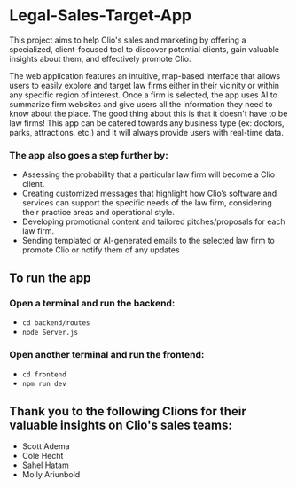# Legal-Sales-Target-App
This project aims to help Clio's sales and marketing by offering a specialized, client-focused tool to discover potential clients, gain valuable insights about them, and effectively promote Clio.

The web application features an intuitive, map-based interface that allows users to easily explore and target law firms either in their vicinity or within any specific region of interest. Once a firm is selected, the app uses AI to summarize firm websites and give users all the information they need to know about the place. The good thing about this is that it doesn't have to be law firms! This app can be catered towards any business type (ex: doctors, parks, attractions, etc.) and it will always provide users with real-time data.

### The app also goes a step further by:
- Assessing the probability that a particular law firm will become a Clio client.
- Creating customized messages that highlight how Clio’s software and services can support the specific needs of the law firm, considering their practice areas and operational style.
- Developing promotional content and tailored pitches/proposals for each law firm.
- Sending templated or AI-generated emails to the selected law firm to promote Clio or notify them of any updates

## To run the app
### Open a terminal and run the backend:
- `cd backend/routes`
- `node Server.js`

### Open another terminal and run the frontend:
- `cd frontend`
- `npm run dev`

## Thank you to the following Clions for their valuable insights on Clio's sales teams:
- Scott Adema
- Cole Hecht
- Sahel Hatam
- Molly Ariunbold
